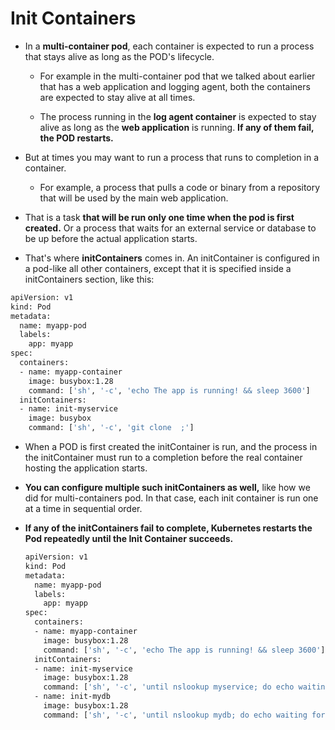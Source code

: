 # Init Containers

-   In a **multi-container pod**, each container is expected to run a process that stays alive as long as the POD's lifecycle.

    -   For example in the multi-container pod that we talked about earlier that has a web application and logging agent, both the containers are expected to stay alive at all times.

    -   The process running in the **log agent container** is expected to stay alive as long as the **web application** is running. **If any of them fail, the POD restarts.**

-   But at times you may want to run a process that runs to completion in a container. 

    -   For example, a process that pulls a code or binary from a repository that will be used by the main web application.

-   That is a task **that will be run only one time when the pod is first created.** Or a process that waits for an external service or database to be up before the actual application starts.

-   That's where **initContainers** comes in. An initContainer is configured in a pod-like all other containers, except that it is specified inside a initContainers section, like this:

```bash
apiVersion: v1
kind: Pod
metadata:
  name: myapp-pod
  labels:
    app: myapp
spec:
  containers:
  - name: myapp-container
    image: busybox:1.28
    command: ['sh', '-c', 'echo The app is running! && sleep 3600']
  initContainers:
  - name: init-myservice
    image: busybox
    command: ['sh', '-c', 'git clone  ;']
```

-   When a POD is first created the initContainer is run, and the process in the initContainer must run to a completion before the real container hosting the application starts.

-   **You can configure multiple such initContainers as well,** like how we did for multi-containers pod. In that case, each init container is run one at a time in sequential order.

-  **If any of the initContainers fail to complete, Kubernetes restarts the Pod repeatedly until the Init Container succeeds.**

    ```bash
    apiVersion: v1 
    kind: Pod 
    metadata: 
      name: myapp-pod 
      labels: 
        app: myapp 
    spec: 
      containers:
      - name: myapp-container 
        image: busybox:1.28 
        command: ['sh', '-c', 'echo The app is running! && sleep 3600'] 
      initContainers:
      - name: init-myservice 
        image: busybox:1.28 
        command: ['sh', '-c', 'until nslookup myservice; do echo waiting for myservice; sleep 2; done;']
      - name: init-mydb 
        image: busybox:1.28 
        command: ['sh', '-c', 'until nslookup mydb; do echo waiting for mydb; sleep 2; done;']
    ```
